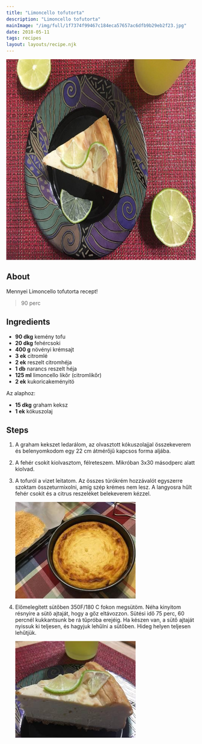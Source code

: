 ```yaml
---
title: "Limoncello tofutorta"
description: "Limoncello tofutorta"
mainImage: "/img/full/1f7374f99467c184eca57657ac6dfb9b29eb2f23.jpg"
date: 2018-05-11
tags: recipes
layout: layouts/recipe.njk
---
```

                            
<p align="center"><a href="https://cookpad.com/hu/receptek/4900154-limoncello-tofutorta" rel="Recipe source page"><img width="751" height="532" src="/img/full/1f7374f99467c184eca57657ac6dfb9b29eb2f23.jpg"/></a></p>

## About
Mennyei Limoncello tofutorta recept! 

> 90 perc 

## Ingredients
* **90 dkg** kemény tofu
* **20 dkg** fehércsoki
* **400 g** növényi krémsajt
* **3 ek** citromlé
* **2 ek** reszelt citromhéja
* **1 db** narancs reszelt héja
* **125 ml** limoncello likőr (citromlikőr)
* **2 ek** kukoricakeményitö

Az alaphoz:
* **15 dkg** graham keksz
* **1 ek** kókuszolaj

## Steps

1. A graham kekszet ledarálom, az olvasztott kókuszolajjal összekeverem és belenyomkodom egy 22 cm átmérőjű kapcsos forma aljába.
 
    <div style="clear: both"/>

2. A fehér csokit kiolvasztom, félreteszem. Mikróban 3x30 másodperc alatt kiolvad.
 
    <div style="clear: both"/>

3. A tofuról a vizet leitatom. Az összes túrókrém hozzávalót egyszerre szoktam összeturmixolni, amíg szép krémes nem lesz. A langyosra hűlt fehér csokit és a citrus reszeléket belekeverem kézzel.
 
    <p><img width="320" height="256" align="left" src="/img/full/afab4b8fb7ff76fa9ad8137659a878d9f4a23650.jpg"/></p><div style="clear: both"/>

4. Előmelegített sütőben 350F/180 C fokon megsütöm. Néha kinyitom résnyire a sütö ajtaját, hogy a gőz eltávozzon. Sütési idő 75 perc, 60 percnél kukkantsunk be rá tűpróba erejéig. Ha készen van, a sütő ajtaját nyissuk ki teljesen, és hagyjuk lehűlni a sütőben. Hideg helyen teljesen lehűtjük.
 
    <p><img width="320" height="256" align="left" src="/img/full/6b5183effef5a01e8b76214b9881c42514430ea5.jpg"/></p><div style="clear: both"/>

